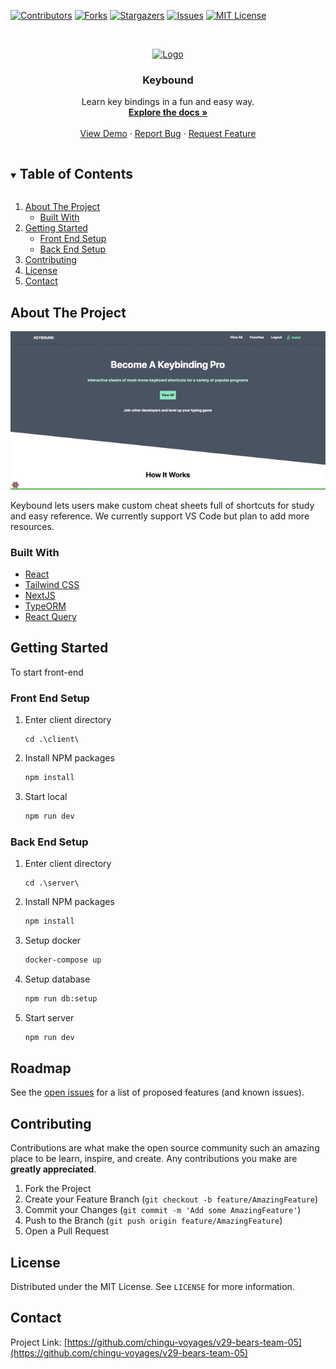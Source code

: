 [![Contributors][contributors-shield]][contributors-url]
[![Forks][forks-shield]][forks-url]
[![Stargazers][stars-shield]][stars-url]
[![Issues][issues-shield]][issues-url]
[![MIT License][license-shield]][license-url]



<!-- PROJECT LOGO -->
<br />
<p align="center">
  <a href="https://github.com/chingu-voyages/v29-bears-team-05">
    <img src="https://chingu.io/logo-with-text-192.png" alt="Logo" height="80">
  </a>

  <h3 align="center">Keybound</h3>

  <p align="center">
    Learn key bindings in a fun and easy way.
    <br />
    <a href="https://github.com/chingu-voyages/v29-bears-team-05"><strong>Explore the docs »</strong></a>
    <br />
    <br />
    <a href="https://keybound.vercel.app/">View Demo</a>
    ·
    <a href="https://github.com/chingu-voyages/v29-bears-team-05/issues">Report Bug</a>
    ·
    <a href="https://github.com/chingu-voyages/v29-bears-team-05/issues">Request Feature</a>
  </p>
</p>



<!-- TABLE OF CONTENTS -->
<details open="open">
  <summary><h2 style="display: inline-block">Table of Contents</h2></summary>
  <ol>
    <li>
      <a href="#about-the-project">About The Project</a>
      <ul>
        <li><a href="#built-with">Built With</a></li>
      </ul>
    </li>
    <li>
      <a href="#getting-started">Getting Started</a>
      <ul>
        <li><a href="#front-end-setup">Front End Setup</a></li>
        <li><a href="#back-end-setup">Back End Setup</a></li>
      </ul>
    </li>
    <li><a href="#contributing">Contributing</a></li>
    <li><a href="#license">License</a></li>
    <li><a href="#contact">Contact</a></li>
  </ol>
</details>



<!-- ABOUT THE PROJECT -->
## About The Project

<p align="center">
  <img src="https://github.com/chingu-voyages/v29-bears-team-05/blob/develop/client/public/images/keybound.gif?raw=true" />
</p>
Keybound lets users make custom cheat sheets full of shortcuts for study and easy reference. We currently support VS Code but plan to add more resources.


### Built With

* [React](https://reactjs.org/)
* [Tailwind CSS](https://tailwindcss.com/)
* [NextJS](https://nextjs.org/)
* [TypeORM](https://typeorm.io/#/)
* [React Query](https://react-query.tanstack.com/)


<!-- GETTING STARTED -->
## Getting Started


To start front-end

### Front End Setup

1. Enter client directory
   ```
   cd .\client\
   ```
2. Install NPM packages
   ```sh
   npm install
   ```
3. Start local
   ```sh
   npm run dev
   ```
   
### Back End Setup

1. Enter client directory
   ```
   cd .\server\
   ```
2. Install NPM packages
   ```sh
   npm install
   ```
3. Setup docker
   ```sh
   docker-compose up
   ```
4. Setup database
   ```sh
   npm run db:setup
   ```
5. Start server
   ```sh
   npm run dev
   ```
<!-- ROADMAP -->
## Roadmap

See the [open issues](https://github.com/chingu-voyages/v29-bears-team-05/issues) for a list of proposed features (and known issues).


<!-- CONTRIBUTING -->
## Contributing

Contributions are what make the open source community such an amazing place to be learn, inspire, and create. Any contributions you make are **greatly appreciated**.

1. Fork the Project
2. Create your Feature Branch (`git checkout -b feature/AmazingFeature`)
3. Commit your Changes (`git commit -m 'Add some AmazingFeature'`)
4. Push to the Branch (`git push origin feature/AmazingFeature`)
5. Open a Pull Request



<!-- LICENSE -->
## License

Distributed under the MIT License. See `LICENSE` for more information.



<!-- CONTACT -->
## Contact

Project Link: [https://github.com/chingu-voyages/v29-bears-team-05](https://github.com/chingu-voyages/v29-bears-team-05)

<!-- MARKDOWN LINKS & IMAGES -->
<!-- https://www.markdownguide.org/basic-syntax/#reference-style-links -->
[contributors-shield]: https://img.shields.io/github/contributors/chingu-voyages/v29-bears-team-05.svg?style=for-the-badge
[contributors-url]: https://github.com/chingu-voyages/v29-bears-team-05/graphs/contributors
[forks-shield]: https://img.shields.io/github/forks/chingu-voyages/v29-bears-team-05.svg?style=for-the-badge
[forks-url]: https://github.com/chingu-voyages/v29-bears-team-05/network/members
[stars-shield]: https://img.shields.io/github/stars/chingu-voyages/v29-bears-team-05.svg?style=for-the-badge
[stars-url]: https://github.com/chingu-voyages/v29-bears-team-05/stargazers
[issues-shield]: https://img.shields.io/github/issues/chingu-voyages/v29-bears-team-05.svg?style=for-the-badge
[issues-url]: https://github.com/chingu-voyages/v29-bears-team-05/issues
[license-shield]: https://img.shields.io/github/license/chingu-voyages/v29-bears-team-05.svg?style=for-the-badge
[license-url]: https://github.com/chingu-voyages/v29-bears-team-05/blob/master/LICENSE.txt
